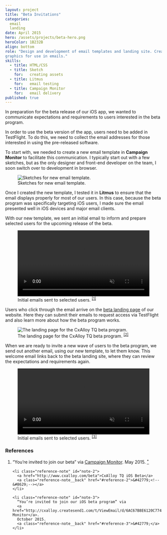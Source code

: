 ```yaml
---
layout: project
title: "Beta Invitations"
categories:
  email
  landing
date: April 2015
hero: /assets/projects/beta-hero.png
heroColor: 1B232B
align: bottom
role: "Design and development of email templates and landing site. Create
graphics for use in emails."
skills:
  - title: HTML/CSS
  - title: Sketch
    for:   creating assets
  - title: Litmus
    for:   email testing
  - title: Campaign Monitor
    for:   email delivery
published: true
---
```

In preparation for the beta release of our iOS app, we wanted to communicate
expectations and requirements to users interested in the beta program.

In order to use the beta version of the app, users need to be added in
TestFlight. To do this, we need to collect the email addresses for those
interested in using the pre-released software.

To start with, we needed to create a new email template in **Campaign Monitor** to
facilitate this communication. I typically start out with a few sketches, but as
the only designer and front-end developer on the team, I soon switch over to
development in browser.

<figure class="figure--image figure--small">
  <img src="{{ site.url }}/assets/projects/beta-sketch.png"
  alt="Sketches for new email template.">
  <figcaption>Sketches for new email template.</figcaption>
</figure>

Once I created the new template, I tested it in **Litmus** to ensure that the
email displays properly for most of our users. In this case, because the beta
program was specifically targeting iOS users, I made sure the email presented
well in iOS devices and major email clients.

With our new template, we sent an initial email to inform and prepare selected
users for the upcoming release of the beta.

<figure class="figure--video">
  <video src="https://dl.dropboxusercontent.com/s/6zqfcknwoykt4zl/beta-initial_emails.mov" type="video/h.264" autoplay="autoplay" muted="muted" preload="preload" loop="loop" width="100%"></video>
  <figcaption>Initial emails sent to selected users.
    <sup class="reference"><a id="reference-1" href="#note-1">[1]</a></sup>
  </figcaption>
</figure>

Users who click through the email arrive on the [beta landing page](http://www.cxalloy.com/beta)
of our website. Here they can submit their emails to request access via
TestFlight and also learn more about how the beta program works.

<figure class="figure--image">
  <img src="{{ site.url }}/assets/projects/beta-landing.png"
  alt="The landing page for the CxAlloy TQ beta program.">
  <figcaption>The landing page for the CxAlloy TQ beta program.
    <sup class="reference"><a id="reference-2" href="#note-2">[2]</a></sup>
  </figcaption>
</figure>

When we are ready to invite a new wave of users to the beta program, we send out
another email, using our new template, to let them know. This welcome email
links back to the beta landing site, where they can review the expectations and
requirements again.

<figure class="figure--video">
  <video src="https://dl.dropboxusercontent.com/s/tlf4t1q0jyq1qf4/beta-welcome_emails.mov" type="video/h.264" autoplay="autoplay" muted="muted" preload="preload" loop="loop" width="100%"></video>
  <figcaption>Initial emails sent to selected users.
    <sup class="reference"><a id="reference-3" href="#note-3">[3]</a></sup>
  </figcaption>
</figure>

<footer class="footnotes">
  <h3>References</h3>
  <ol class="references">
    <li class="reference-note" id="note-1">
      “You’re invited to join our beta” via
      <a href="http://cxalloy.createsend1.com/t/ViewEmail/d/58CDF4D906B474C5">Campaign Monitor</a>.
      May 2015.
      <a class="reference-note__back" href="#reference-1">&#42779;<!--&#8629;--></a>
    </li>

    <li class="reference-note" id="note-2">
      <a href="http://www.cxalloy.com/beta">CxAlloy TQ iOS Beta</a>
      <a class="reference-note__back" href="#reference-2">&#42779;<!--&#8629;--></a>
    </li>

    <li class="reference-note" id="note-3">
      “You’re invited to join our iOS beta program” via
      <a href="http://cxalloy.createsend1.com/t/ViewEmail/d/6AC67B8E6120C774">Campaign Monitor</a>.
      October 2015.
      <a class="reference-note__back" href="#reference-3">&#42779;</a>
    </li>
  </ol>
</footer>
